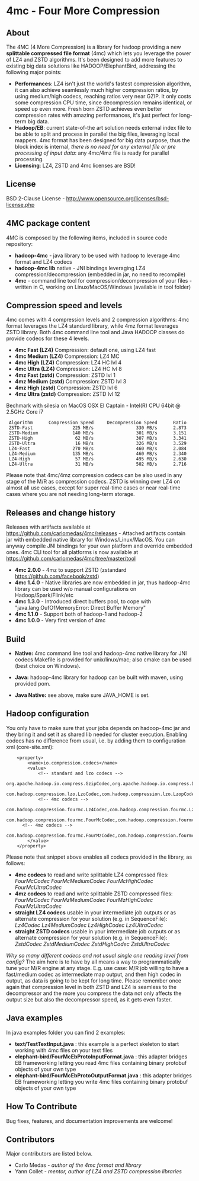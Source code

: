 # 4mc - Four More Compression

## About

The 4MC (4 More Compression) is a library for hadoop providing a new **splittable compressed file format** (4mc) which lets you leverage the power of LZ4 and ZSTD algorithms. It's been designed to add more features to existing big data solutions like HADOOP/ElephantBird, addressing the following major points:
* **Performances**: LZ4 isn't just the world's fastest compression algorithm, it can also achieve seamlessly much higher compression ratios, by using medium/high codecs, reaching ratios very near GZIP. It only costs some compression CPU time, since decompression remains identical, or speed up even more. Fresh born ZSTD achieves even
better compression rates with amazing performances, it's just perfect for long-term big data.
* **Hadoop/EB**: current state-of-the art solution needs external index file to be able to split and process in parallel the big files, leveraging local mappers. 4mc format has been designed for big data purpose, thus the block index is internal, *there is no need for any external file or pre processing of input data*: any 4mc/4mz file is ready for parallel processing.
* **Licensing**: LZ4, ZSTD and 4mc licenses are BSD!

## License

BSD 2-Clause License - http://www.opensource.org/licenses/bsd-license.php

## 4MC package content

4MC is composed by the following items, included in source code repository:
* **hadoop-4mc** - java library to be used with hadoop to leverage 4mc format and LZ4 codecs
* **hadoop-4mc lib** native - JNI bindings leveraging LZ4 compression/decompression (embedded in jar, no need to recompile)
* **4mc** - command line tool for compression/decompression of your files - written in C, working on Linux/MacOS/Windows (available in tool folder)

## Compression speed and levels

4mc comes with 4 compression levels and 2 compression algorithms: 4mc format leverages the LZ4 standard library, while 4mz format leverages ZSTD library. Both 4mc command line tool and Java HADOOP classes do provide codecs for these 4 levels.
* **4mc Fast (LZ4)** Compression: default one, using LZ4 fast
* **4mc Medium (LZ4)** Compression: LZ4 MC
* **4mc High (LZ4)** Compression: LZ4 HC lvl 4
* **4mc Ultra (LZ4)** Compression: LZ4 HC lvl 8
* **4mz Fast (zstd)** Compression: ZSTD lvl 1
* **4mz Medium (zstd)** Compression: ZSTD lvl 3
* **4mz High (zstd)** Compression: ZSTD lvl 6
* **4mz Ultra (zstd)** Compression: ZSTD lvl 12

Bechmark with silesia on MacOS OSX El Captain - Intel(R) CPU 64bit @ 2.5GHz Core i7
```
 Algorithm      Compression Speed     Decompression Speed      Ratio
 ZSTD-Fast               225 MB/s                330 MB/s      2.873
 ZSTD-Medium             140 MB/s                301 MB/s      3.151
 ZSTD-High                62 MB/s                307 MB/s      3.341
 ZSTD-Ultra               16 MB/s                326 MB/s      3.529
 LZ4-Fast                270 MB/s                460 MB/s      2.084
 LZ4-Medium              135 MB/s                460 MB/s      2.340
 LZ4-High                 57 MB/s                495 MB/s      2.630
 LZ4-Ultra                31 MB/s                502 MB/s      2.716
```
Please note that 4mc/4mz compression codecs can be also used in any stage of the M/R as compression codecs.
ZSTD is winning over LZ4 on almost all use cases, except for super real-time cases or near real-time cases where
you are not needing long-term storage.


## Releases and change history
Releases with artifacts available at https://github.com/carlomedas/4mc/releases - Attached artifacts contain jar with embedded native library for Windows/Linux/MacOS. You can anyway compile JNI bindings for your own platform and override embedded ones.
4mc CLI tool for all platforms is now available at https://github.com/carlomedas/4mc/tree/master/tool
* **4mc 2.0.0** - 4mz to support ZSTD (zstandard https://github.com/facebook/zstd)
* **4mc 1.4.0** - Native libraries are now embedded in jar, thus hadoop-4mc library can be used w/o manual configurations on Hadoop/Spark/Flink/etc
* **4mc 1.3.0** - Introduced direct buffers pool, to cope with "java.lang.OufOfMemoryError: Direct Buffer Memory"
* **4mc 1.1.0** - Support both of hadoop-1 and hadoop-2
* **4mc 1.0.0** - Very first version of 4mc

## Build

* **Native:** 4mc command line tool and hadoop-4mc native library for JNI codecs
  Makefile is provided for unix/linux/mac; also cmake can be used (best choice on Windows).

* **Java:** hadoop-4mc library for hadoop can be built with maven, using provided pom.
* **Java Native:** see above, make sure JAVA_HOME is set.

## Hadoop configuration

You only have to make sure that your jobs depends on hadoop-4mc jar and they bring it and set it as shared lib needed for cluster execution.
Enabling codecs has no difference from usual, i.e. by adding them to configuration xml (core-site.xml):
```
	<property>
        <name>io.compression.codecs</name>
        <value>
			<!-- standard and lzo codecs -->
			org.apache.hadoop.io.compress.GzipCodec,org.apache.hadoop.io.compress.DefaultCodec,org.apache.hadoop.io.compress.BZip2Codec,
			com.hadoop.compression.lzo.LzoCodec,com.hadoop.compression.lzo.LzopCodec,
			<!-- 4mc codecs -->
			com.hadoop.compression.fourmc.Lz4Codec,com.hadoop.compression.fourmc.Lz4MediumCodec,com.hadoop.compression.fourmc.Lz4HighCodec,com.hadoop.compression.fourmc.Lz4UltraCodec,
			com.hadoop.compression.fourmc.FourMcCodec,com.hadoop.compression.fourmc.FourMcMediumCodec,com.hadoop.compression.fourmc.FourMcHighCodec,com.hadoop.compression.fourmc.FourMcUltraCodec,
      <!-- 4mz codecs -->
      com.hadoop.compression.fourmc.FourMzCodec,com.hadoop.compression.fourmc.FourMzMediumCodec,com.hadoop.compression.fourmc.FourMzHighCodec,com.hadoop.compression.fourmc.FourMzUltraCodec
		</value>
    </property>
```

Please note that snippet above enables all codecs provided in the library, as follows:
* **4mc codecs** to read and write splittable LZ4 compressed files: *FourMcCodec FourMcMediumCodec FourMcHighCodec FourMcUltraCodec*
* **4mz codecs** to read and write splittable ZSTD compressed files: *FourMzCodec FourMzMediumCodec FourMzHighCodec FourMzUltraCodec*
* **straight LZ4 codecs** usable in your intermediate job outputs or as alternate compression for your solution (e.g. in SequenceFile): *Lz4Codec Lz4MediumCodec Lz4HighCodec Lz4UltraCodec*
* **straight ZSTD codecs** usable in your intermediate job outputs or as alternate compression for your solution (e.g. in SequenceFile): *ZstdCodec ZstdMediumCodec ZstdHighCodec ZstdUltraCodec*

*Why so many different codecs and not usual single one reading level from config?*
The aim here is to have by all means a way to programmatically tune your M/R engine at any stage.
E.g. use case: M/R job willing to have a fast/medium codec as intermediate map output, and then high codec in output, as data is going to be kept for long time.
Please remember once again that compression level in both ZSTD and LZ4 is seamless to the decompressor and the more you compress the data not only affects the output size but also the decompressor speed, as it gets even faster.

## Java examples

In java examples folder you can find 2 examples:
* **text/TestTextInput.java** : this example is a perfect skeleton to start working with 4mc files on your text files
* **elephant-bird/FourMcEbProtoInputFormat.java** : this adapter bridges EB frameworking letting you read 4mc files containing binary protobuf objects of your own type
* **elephant-bird/FourMcEbProtoOutputFormat.java** : this adapter bridges EB frameworking letting you write 4mc files containing binary protobuf objects of your own type

## How To Contribute

Bug fixes, features, and documentation improvements are welcome!

## Contributors

Major contributors are listed below.

* Carlo Medas - *author of the 4mc format and library*
* Yann Collet - *mentor, author of LZ4 and ZSTD compression libraries*
